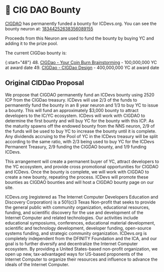 # 🚬 CIG DAO Bounty

[CIGDAO](https://cigdao.com) has permanently funded a bounty for ICDevs.org.  You can see the bounty neuron at: [18344252638356089155](https://icscan.io/neuron/18344252638356089155)

Proceeds from this Neuron are used to fund the bounty by buying YC and adding it to the prize pool.

The current CIGDao bounty is:

{:start="48"}
48. [CIGDao - Your Coin Burn Brainstorming](/bounties/2023/01/19/YC-CIGDao-Brainstorming.html) - 100,000,000 YC at award date
49. [CIGDao - CIGDao Design](/bounties/2023/02/02/YC-CIGDao-Design.html) - 400,000,000 YC at award date

## Original CIDDao Proposal

We propose that CIGDAO permanently fund an ICDevs bounty using 2520 ICP from the CIGDao treasury. ICDevs will use 2/3 of the funds to permanently fund the bounty in an 8 year neuron and 1/3 to buy YC to issue a bounty. This will fund an approximately $3,000 bounty to attract developers to the IC/YC ecosystem. ICDevs will work with CIGDAO to determine the first bounty and will buy YC for the bounty with this ICP. As the maturity spawns off the endowed bounty from the NNS neuron, 2/9 of the funds will be used to buy YC to increase the bounty until it is complete. Any dividends accruing to the Pool of YC in the ICDevs treasury will be split according to the same ratio, with 2/3 being used to buy YC for the ICDevs Permanent Treasury, 2/9 funding the CIGDAO bounty, and 1/9 funding ICDevs.

This arrangement will create a permanent buyer of YC, attract developers to the YC ecosystem, and provide cross promotional opportunities for CIGDAO and ICDevs. Once the bounty is complete, we will work with CIGDAO to create a new bounty, repeating the process. ICDevs will promote these bounties as CIGDAO bounties and will host a CIGDAO bounty page on our site.

ICDevs.org (registered as The Internet Computer Developers Education and Discovery Corporation) is a 501(c)3 Texas Non-profit that seeks to provide the general public with community organization, educational resources, funding, and scientific discovery for the use and development of the Internet Computer and related technologies. Our activities include educational symposiums, conferences, educational material development, scientific and technology development, developer funding, open-source systems funding, and strategic community organization. ICDevs.org is completely independent from the DFINITY Foundation and the ICA, and our goal is to further diversify and decentralize the Internet Computer ecosystem. By providing a United States-based non-profit organization, we open up new, tax-advantaged ways for US-based proponents of the Internet Computer to organize their resources and influence to advance the ideals of the Internet Computer.


